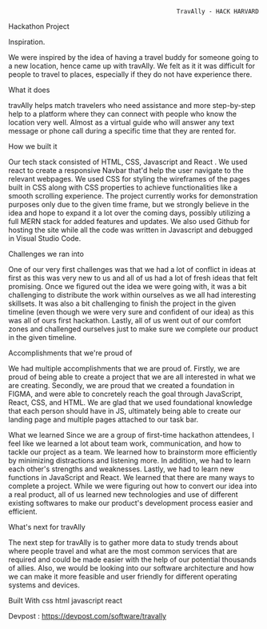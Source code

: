 
                                                   TravAlly - HACK HARVARD 
Hackathon Project

Inspiration.

We were inspired by the idea of having a travel buddy for someone going to a new location, hence came up with travAlly. We felt as it it was difficult for people to travel to places, especially if they do not have experience there.

What it does

travAlly helps match travelers who need assistance and more step-by-step help to a platform where they can connect with people who know the location very well. Almost as a virtual guide who will answer any text message or phone call during a specific time that they are rented for.

How we built it

Our tech stack consisted of HTML, CSS, Javascript and React . We used react to create a responsive Navbar that'd help the user navigate to the relevant webpages. We used CSS for styling the wireframes of the pages built in CSS along with CSS properties to achieve functionalities like a smooth scrolling experience. The project currently works for demonstration purposes only due to the given time frame, but we strongly believe in the idea and hope to expand it a lot over the coming days, possibly utilizing a full MERN stack for added features and updates. We also used Github for hosting the site while all the code was written in Javascript and debugged in Visual Studio Code.

Challenges we ran into

One of our very first challenges was that we had a lot of conflict in ideas at first as this was very new to us and all of us had a lot of fresh ideas that felt promising. Once we figured out the idea we were going with, it was a bit challenging to distribute the work within ourselves as we all had interesting skillsets. It was also a bit challenging to finish the project in the given timeline (even though we were very sure and confident of our idea) as this was all of ours first hackathon. Lastly, all of us went out of our comfort zones and challenged ourselves just to make sure we complete our product in the given timeline.

Accomplishments that we're proud of

We had multiple accomplishments that we are proud of. Firstly, we are proud of being able to create a project that we are all interested in what we are creating. Secondly, we are proud that we created a foundation in FIGMA, and were able to concretely reach the goal through JavaScript, React, CSS, and HTML. We are glad that we used foundational knowledge that each person should have in JS, ultimately being able to create our landing page and multiple pages attached to our task bar.

What we learned
Since we are a group of first-time hackathon attendees, I feel like we learned a lot about team work, communication, and how to tackle our project as a team. We learned how to brainstorm more efficiently by minimizing distractions and listening more. In addition, we had to learn each other's strengths and weaknesses. Lastly, we had to learn new functions in JavaScript and React. We learned that there are many ways to complete a project. While we were figuring out how to convert our idea into a real product, all of us learned new technologies and use of different existing softwares to make our product's development process easier and efficient.

What's next for travAlly

The next step for travAlly is to gather more data to study trends about where people travel and what are the most common services that are required and could be made easier with the help of our potential thousands of allies. Also, we would be looking into our software architecture and how we can make it more feasible and user friendly for different operating systems and devices.

Built With
css
html
javascript
react

Devpost : https://devpost.com/software/travally
